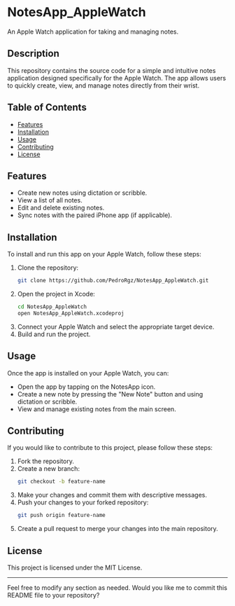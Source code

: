 # NotesApp_AppleWatch

An Apple Watch application for taking and managing notes.

## Description

This repository contains the source code for a simple and intuitive notes application designed specifically for the Apple Watch. The app allows users to quickly create, view, and manage notes directly from their wrist.

## Table of Contents

- [Features](#features)
- [Installation](#installation)
- [Usage](#usage)
- [Contributing](#contributing)
- [License](#license)

## Features

- Create new notes using dictation or scribble.
- View a list of all notes.
- Edit and delete existing notes.
- Sync notes with the paired iPhone app (if applicable).

## Installation

To install and run this app on your Apple Watch, follow these steps:

1. Clone the repository:
    ```bash
    git clone https://github.com/PedroRgz/NotesApp_AppleWatch.git
    ```
2. Open the project in Xcode:
    ```bash
    cd NotesApp_AppleWatch
    open NotesApp_AppleWatch.xcodeproj
    ```
3. Connect your Apple Watch and select the appropriate target device.
4. Build and run the project.

## Usage

Once the app is installed on your Apple Watch, you can:

- Open the app by tapping on the NotesApp icon.
- Create a new note by pressing the "New Note" button and using dictation or scribble.
- View and manage existing notes from the main screen.

## Contributing

If you would like to contribute to this project, please follow these steps:

1. Fork the repository.
2. Create a new branch:
    ```bash
    git checkout -b feature-name
    ```
3. Make your changes and commit them with descriptive messages.
4. Push your changes to your forked repository:
    ```bash
    git push origin feature-name
    ```
5. Create a pull request to merge your changes into the main repository.

## License

This project is licensed under the MIT License.

---

Feel free to modify any section as needed. Would you like me to commit this README file to your repository?
